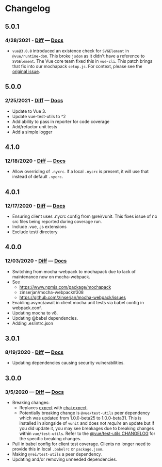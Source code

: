 # Changelog

## 5.0.1
### 4/28/2021 - [Diff](https://github.com/rei/vunit/compare/5.0.1...5.0.0) — [Docs](https://github.com/rei/vunit/blob/5.0.0/ReadMe.md)
- `vue@3.0.8` introduced an existence check for `SVGElement` in `@vue/runtime-dom`. This broke `jsdom` as it didn't have a reference to `SVGElement`. The Vue core team fixed this in `vue-cli`. This patch brings that fix into our mochapack `setup.js`. For context, please see the [original issue](https://github.com/vuejs/vue-next/issues/3590).
## 5.0.0
### 2/25/2021 - [Diff](https://github.com/rei/vunit/compare/5.0.0...4.1.0) — [Docs](https://github.com/rei/vunit/blob/5.0.0/ReadMe.md)
- Update to Vue 3.
- Update vue-test-utils to ^2
- Add ability to pass in reporter for code coverage
- Add/refactor unit tests
- Add a simple logger

## 4.1.0
### 12/18/2020 - [Diff](https://github.com/rei/vunit/compare/4.1.0...4.0.1) — [Docs](https://github.com/rei/vunit/blob/4.1.0/ReadMe.md)
- Allow overriding of `.nycrc`. If a local `.nycrc` is present, it will use that instead of default `.nycrc`.

## 4.0.1
### 12/17/2020 - [Diff](https://github.com/rei/vunit/compare/4.0.1...4.0.0) — [Docs](https://github.com/rei/vunit/blob/4.0.1/ReadMe.md)
- Ensuring client uses .nycrc config from @rei/vunit. This fixes issue of no src files being reported during coverage run.
- Include .vue, .js extensions
- Exclude test/ directory

## 4.0.0
### 12/03/2020 - [Diff](https://github.com/rei/vunit/compare/4.0.0...3.0.1) — [Docs](https://github.com/rei/vunit/blob/4.0.0/ReadMe.md)
- Switching from mocha-webpack to mochapack due to lack of maintenance now on mocha-webpack.
- See
  - https://www.npmjs.com/package/mochapack
  - zinserjan/mocha-webpack#308
  - https://github.com/zinserjan/mocha-webpack/issues
- Enabling async/await in client mocha unit tests via babel config in webpack.conf.
- Updating mocha to v8.
- Updating @babel dependencies.
- Adding .eslintrc.json

## 3.0.1
### 8/19/2020 - [Diff](https://github.com/rei/vunit/compare/3.0.0...3.0.1) — [Docs](https://github.com/rei/vunit/blob/3.0.1/ReadMe.md)
* Updating dependencies causing security vulnerabilities.
## 3.0.0
### 3/5/2020 — [Diff](https://github.com/rei/vunit/compare/2.1.4...3.0.0) — [Docs](https://github.com/rei/vunit/blob/3.0.0/ReadMe.md)
* Breaking changes:
  * Replaces [expect](https://jestjs.io/docs/en/expect.html) with [chai.expect](https://www.chaijs.com/api/bdd/).
  * Potentially breaking change is `@vue/test-utils` peer dependency which was updated from 1.0.0-beta25 to 1.0.0-beta31.
    This is installed in alongside of `vunit` and does not *require* an update but if you did update it, you may see
    breakages due to breaking changes within `vue/test-utils`. 
    Refer to the [@vue/test-utils CHANGELOG](https://github.com/vuejs/vue-test-utils/blob/dev/CHANGELOG.md) for the 
    specific breaking changes.
* Pull in babel config for client test coverage. Clients no longer need to provide this in local `.babelrc` or `package.json`.
* Making `@rei/test-utils` a peer dependency.
* Updating and/or removing unneeded dependencies.
